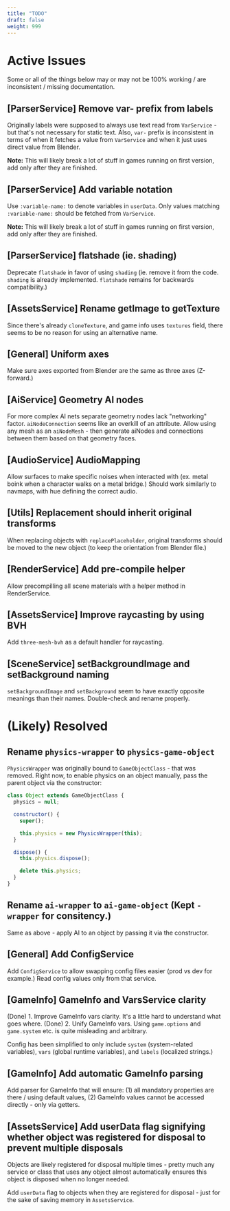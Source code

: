 ```yaml
---
title: "TODO"
draft: false
weight: 999
---
```


# Active Issues

Some or all of the things below may or may not be 100% working / are inconsistent / missing documentation.

## [ParserService] Remove var- prefix from labels

Originally labels were supposed to always use text read from `VarService` - but that's not necessary for static text. Also, `var-` prefix is inconsistent in terms of when it fetches a value from `VarService` and when it just uses direct value from Blender.

**Note:** This will likely break a lot of stuff in games running on first version, add
only after they are finished.

## [ParserService] Add variable notation

Use `:variable-name:` to denote variables in `userData`. Only values matching `:variable-name:` should be fetched from `VarService`.

**Note:** This will likely break a lot of stuff in games running on first version, add
only after they are finished.

## [ParserService] flatshade (ie. shading)

Deprecate `flatshade` in favor of using `shading` (ie. remove it from the code. `shading` is already implemented. `flatshade` remains for backwards compatibility.)

## [AssetsService] Rename getImage to getTexture

Since there's already `cloneTexture`, and game info uses `textures` field, there seems to be no reason for using an alternative name.

## [General] Uniform axes

Make sure axes exported from Blender are the same as three axes (Z-forward.)

## [AiService] Geometry AI nodes

For more complex AI nets separate geometry nodes lack "networking" factor. `aiNodeConnection` seems like an overkill of an attribute. Allow using any mesh as an `aiNodeMesh` - then generate aiNodes and connections between them based on that geometry faces.

## [AudioService] AudioMapping

Allow surfaces to make specific noises when interacted with (ex. metal boink when a character walks on a metal bridge.) Should work similarly to navmaps, with hue defining the correct audio.

## [Utils] Replacement should inherit original transforms

When replacing objects with `replacePlaceholder`, original transforms should be moved to the new object (to keep the orientation from Blender file.)

## [RenderService] Add pre-compile helper

Allow precompilling all scene materials with a helper method in RenderService.

## [AssetsService] Improve raycasting by using BVH

Add `three-mesh-bvh` as a default handler for raycasting.

## [SceneService] setBackgroundImage and setBackground naming

`setBackgroundImage` and `setBackground` seem to have exactly opposite meanings than their names. Double-check and rename properly.

# (Likely) Resolved

## Rename `physics-wrapper` to `physics-game-object`

`PhysicsWrapper` was originally bound to `GameObjectClass` - that was removed. Right now, to enable physics on an object manually, pass the parent object via the constructor:

```js
class Object extends GameObjectClass {
  physics = null;

  constructor() {
    super();

    this.physics = new PhysicsWrapper(this);
  }

  dispose() {
    this.physics.dispose();

    delete this.physics;
  }
}
```

## Rename `ai-wrapper` to `ai-game-object` (Kept `-wrapper` for consitency.)

Same as above - apply AI to an object by passing it via the constructor.

## [General] Add ConfigService

Add `ConfigService` to allow swapping config files easier (prod vs dev for example.) Read config values only from that service.

## [GameInfo] GameInfo and VarsService clarity

(Done) 1. Improve GameInfo vars clarity. It's a little hard to understand what goes where.
(Done) 2. Unify GameInfo vars. Using `game.options` and `game.system` etc. is quite misleading and arbitrary.

Config has been simplified to only include `system` (system-related variables), `vars` (global runtime variables), and `labels` (localized strings.)

## [GameInfo] Add automatic GameInfo parsing

Add parser for GameInfo that will ensure: (1) all mandatory properties are there / using default values, (2) GameInfo values cannot be accessed directly - only via getters.

## [AssetsService] Add userData flag signifying whether object was registered for disposal to prevent multiple disposals

Objects are likely registered for disposal multiple times - pretty much any service or class that uses any object almost automatically ensures this object is disposed when no longer needed.

Add `userData` flag to objects when they are registered for disposal - just for the sake of saving memory in `AssetsService`.
